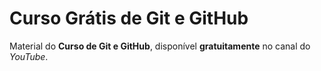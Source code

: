# Curso Grátis de Git e GitHub
Material do **Curso de Git e GitHub**, disponível **gratuitamente** no canal do *YouTube*.
